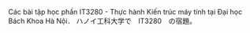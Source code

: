 Các bài tập học phần IT3280 - Thực hành Kiến trúc máy tính tại Đại học Bách Khoa Hà Nội．
ハノイ工科大学で　IT3280　の宿題。
